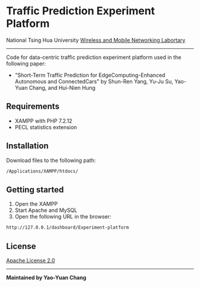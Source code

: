 # Traffic Prediction Experiment Platform

National Tsing Hua University
[Wireless and Mobile Networking Labortary](http://wmnet.cs.nthu.edu.tw/index.html)
***

Code for data-centric traffic prediction experiment platform used in the following paper:
  - "Short-Term Traffic Prediction for EdgeComputing-Enhanced Autonomous and ConnectedCars" by Shun-Ren Yang, Yu-Ju Su, Yao-Yuan Chang, and Hui-Nien Hung
 
## Requirements

  - XAMPP with PHP 7.2.12
  - PECL statistics extension
  
## Installation

Download files to the following path:
```sh
/Applications/XAMPP/htdocs/
```
## Getting started
1. Open the XAMPP
2. Start Apache and MySQL
3. Open the following URL in the browser:
```sh
http://127.0.0.1/dashboard/Experiment-platform
```

## License

[Apache License 2.0](https://github.com/vdfjq369/Experiment-platform/blob/master/LICENSE)

----
**Maintained by Yao-Yuan Chang**
